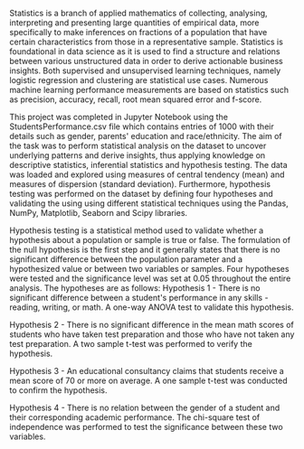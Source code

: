 Statistics is a branch of applied mathematics of collecting, analysing, interpreting and presenting large quantities of empirical data, more specifically to make inferences on fractions of a population that have certain characteristics from those in a representative sample. Statistics is foundational in data science as it is used to find a structure and relations between various unstructured data in order to derive actionable business insights. Both supervised and unsupervised learning techniques, namely logistic regression and clustering are statistical use cases. Numerous machine learning performance measurements are based on statistics such as precision, accuracy, recall, root mean squared error and f-score.

This project was completed in Jupyter Notebook using the StudentsPerformance.csv file which contains entries of 1000 with their details such as gender, parents' education and race/ethnicity. The aim of the task was to perform statistical analysis on the dataset to uncover underlying patterns and derive insights, thus applying knowledge on descriptive statistics, inferential statistics and hypothesis testing. The data was loaded and explored  using measures of central tendency (mean) and measures of dispersion (standard deviation). Furthermore, hypothesis testing was performed on the dataset by defining four hypotheses and validating the  using using different statistical techniques using the Pandas, NumPy, Matplotlib, Seaborn and Scipy libraries.

Hypothesis testing is a statistical method used to validate whether a hypothesis about a population or sample is true or false. The formulation of the null hypothesis is the first step and it generally states that there is no significant difference between the population parameter and a hypothesized value or between two variables or samples. Four hypotheses were tested and the significance level was set at 0.05 throughout the entire analysis.
The hypotheses are as follows:
Hypothesis 1 - There is no significant difference between a student's performance in any skills - reading, writing, or math. 
A one-way ANOVA test to validate this hypothesis.

Hypothesis 2 - There is no significant difference in the mean math scores of students who have taken test preparation and those who have not taken any test preparation.
A two sample t-test was performed to verify the hypothesis.

Hypothesis 3 - An educational consultancy claims that students receive a mean score of 70 or more on average.
A one sample t-test was conducted to confirm the hypothesis.

Hypothesis 4 - There is no relation between the gender of a student and their corresponding academic performance. 
The chi-square test of independence was performed to test the significance between these two variables.


